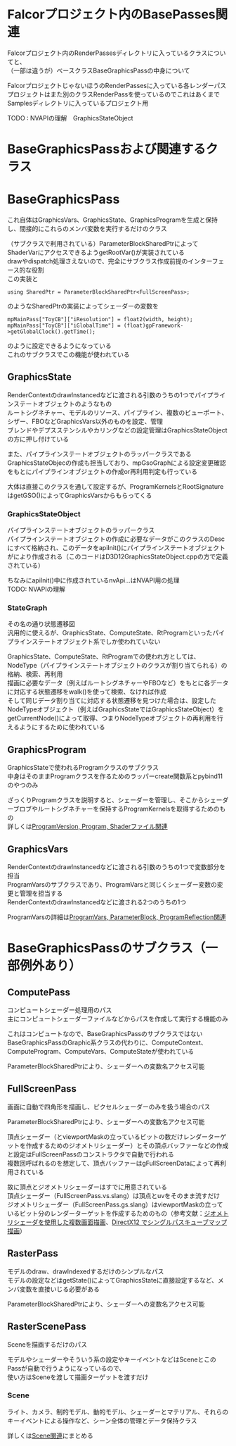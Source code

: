 # Falcorプロジェクト内のBasePasses関連
Falcorプロジェクト内のRenderPassesディレクトリに入っているクラスについてと、  
（一部は違うが）ベースクラスBaseGraphicsPassの中身について  

FalcorプロジェクトじゃないほうのRenderPassesに入っている各レンダーパスプロジェクトはまた別のクラスRenderPassを使っているのでこれはあくまでSamplesディレクトリに入っているプロジェクト用  


TODO : NVAPIの理解　GraphicsStateObject

# BaseGraphicsPassおよび関連するクラス

# BaseGraphicsPass
これ自体はGraphicsVars、GraphicsState、GraphicsProgramを生成と保持し、間接的にこれらのメンバ変数を実行するだけのクラス  

（サブクラスで利用されている）ParameterBlockSharedPtrによってShaderVarにアクセスできるようgetRootVar()が実装されている  
drawやdispatch処理さえないので、完全にサブクラス作成前提のインターフェース的な役割  
この実装と  

    using SharedPtr = ParameterBlockSharedPtr<FullScreenPass>;
のようなSharedPtrの実装によってシェーダーの変数を

    mpMainPass["ToyCB"]["iResolution"] = float2(width, height);
    mpMainPass["ToyCB"]["iGlobalTime"] = (float)gpFramework->getGlobalClock().getTime();  
のように設定できるようになっている    
これのサブクラスでこの機能が使われている  

## GraphicsState
RenderContextのdrawInstancedなどに渡される引数のうちの1つでパイプラインステートオブジェクトのようなもの  
ルートシグネチャー、モデルのリソース、パイプライン、複数のビューポート、シザー、FBOなどGraphicsVars以外のものを設定、管理  
ブレンドやデプスステンシルやカリングなどの設定管理はGraphicsStateObjectの方に押し付けている  

また、パイプラインステートオブジェクトのラッパークラスであるGraphicsStateObjecの作成も担当しており、mpGsoGraphによる設定変更確認をもとにパイプラインオブジェクトの作成or再利用判定も行っている  

大体は直接このクラスを通して設定するが、ProgramKernelsとRootSignatureはgetGSO()によってGraphicsVarsからもらってくる  

### GraphicsStateObject
パイプラインステートオブジェクトのラッパークラス  
パイプラインステートオブジェクトの作成に必要なデータがこのクラスのDescにすべて格納され、このデータをapiInit()にパイプラインステートオブジェクトがにより作成される（このコードはD3D12GraphicsStateObject.cppの方で定義されている）  

ちなみにapiInit()中に作成されているnvApi...はNVAPI用の処理  
TODO: NVAPIの理解  

### StateGraph
その名の通り状態遷移図  
汎用的に使えるが、GraphicsState、ComputeState、RtProgramといったパイプラインステートオブジェクト系でしか使われていない  

GraphicsState、ComputeState、RtProgramでの使われ方としては、NodeType（パイプラインステートオブジェクトのクラスが割り当てられる）の格納、検索、再利用  
描画に必要なデータ（例えばルートシグネチャーやFBOなど）をもとに各データに対応する状態遷移をwalk()を使って検索、なければ作成  
そして同じデータ割り当てに対応する状態遷移を見つけた場合は、設定したNodeTypeオブジェクト（例えばGraphicsStateではGraphicsStateObject）をgetCurrentNode()によって取得、つまりNodeTypeオブジェクトの再利用を行えるようにするために使われている  

## GraphicsProgram
GraphicsStateで使われるProgramクラスのサブクラス  
中身はそのままProgramクラスを作るためのラッパーcreate関数系とpybind11のやつのみ  

ざっくりProgramクラスを説明すると、シェーダーを管理し、そこからシェーダーブロブやルートシグネチャーを保持するProgramKernelsを取得するためのもの  
詳しくは[ProgramVersion, Program, Shaderファイル関連](https://github.com/tktkq9/falcor_memo/tree/main/ProgramVersion%2C%20Program%2C%20Shaderファイル関連.md)  

## GraphicsVars
RenderContextのdrawInstancedなどに渡される引数のうちの1つで変数部分を担当  
ProgramVarsのサブクラスであり、ProgramVarsと同じくシェーダー変数の変更と管理を担当する  
RenderContextのdrawInstancedなどに渡される2つのうちの1つ  

ProgramVarsの詳細は[ProgramVars, ParameterBlock, ProgramReflection関連](https://github.com/tktkq9/falcor_memo/tree/main/ProgramVars%2C%20ParameterBlock%2C%20ProgramReflection関連.md)  


# BaseGraphicsPassのサブクラス（一部例外あり）

## ComputePass
コンピュートシェーダー処理用のパス  
主にコンピュートシェーダーファイルなどからパスを作成して実行する機能のみ  

これはコンピュートなので、BaseGraphicsPassのサブクラスではない  
BaseGraphicsPassのGraphic系クラスの代わりに、ComputeContext、ComputeProgram、ComputeVars、ComputeStateが使われている  

ParameterBlockSharedPtrにより、シェーダーへの変数名アクセス可能  



## FullScreenPass
画面に自動で四角形を描画し、ピクセルシェーダーのみを扱う場合のパス  

ParameterBlockSharedPtrにより、シェーダーへの変数名アクセス可能  

頂点シェーダー（とviewportMaskの立っているビットの数だけレンダーターゲットを作成するためのジオメトリシェーダー）とその頂点バッファーなどの作成と設定はFullScreenPassのコンストラクタで自動で行われる  
複数回呼ばれるのを想定して、頂点バッファーはgFullScreenDataによって再利用されている  

故に頂点とジオメトリシェーダーはすでに用意されている  
頂点シェーダー（FullScreenPass.vs.slang）は頂点とuvをそのまま流すだけ  
ジオメトリシェーダー（FullScreenPass.gs.slang）はviewportMaskの立っているビット分のレンダーターゲットを作成するためのもの（参考文献：[ジオメトリシェーダを使用した複数画面描画](https://sites.google.com/site/monshonosuana/directxno-hanashi-1/directx-107)、[DirectX12 でシングルパスキューブマップ描画](https://blog.techlab-xe.net/directx12-render-cubemap-singlepass/)）  


## RasterPass
モデルのdraw、drawIndexedするだけのシンプルなパス  
モデルの設定などはgetState()によってGraphicsStateに直接設定するなど、メンバ変数を直接いじる必要がある  

ParameterBlockSharedPtrにより、シェーダーへの変数名アクセス可能  

## RasterScenePass
Sceneを描画するだけのパス  

モデルやシェーダーやそういう系の設定やキーイベントなどはSceneとこのPassが自動で行うようになっているので、  
使い方はSceneを渡して描画ターゲットを渡すだけ  

### Scene  
ライト、カメラ、制的モデル、動的モデル、シェーダーとマテリアル、それらのキーイベントによる操作など、シーン全体の管理とデータ保持クラス  

詳しくは[Scene関連](https://github.com/tktkq9/falcor_memo/blob/main/Scene%E9%96%A2%E9%80%A3.md)にまとめる



<!--stackedit_data:
eyJoaXN0b3J5IjpbLTM5NTk4MDExLC0yNjMzMjY2NCwyMjkwND
IyMjYsLTk1ODYzOTg3MiwxMTA3MDg5MTEsLTEwNjMyNDEyNzks
MTIyNjcwMTU1M119
-->